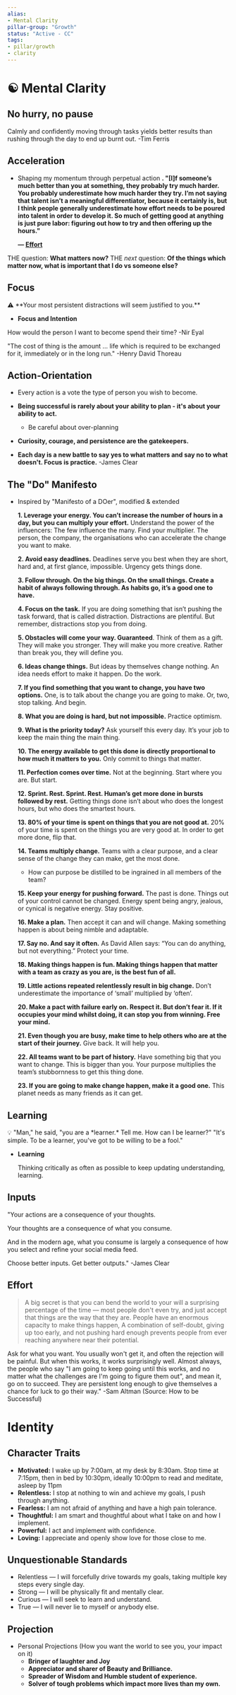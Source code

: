 ```yaml
---
alias:
- Mental Clarity
pillar-group: "Growth"
status: "Active - CC"
tags:
- pillar/growth
- clarity
---
```

# ☯️ Mental Clarity
## No hurry, no pause
Calmly and confidently moving through tasks yields better results than rushing through the day to end up burnt out. -Tim Ferris

## Acceleration
- Shaping my momentum through perpetual action
    **. "[I]f someone’s much better than you at something, they probably try much harder. You probably underestimate how much harder they try. I’m not saying that talent isn’t a meaningful differentiator, because it certainly is, but I think people generally underestimate how effort needs to be poured into talent in order to develop it. So much of getting good at anything is just pure labor: figuring out how to try and then offering up the hours."**
    
    **— [Effort](https://click.convertkit-mail4.com/xmu2gl72nph6h0282gc5/qvh8h7h8266kp9fl/aHR0cHM6Ly9hdmEuc3Vic3RhY2suY29tL3AvZWZmb3J0)**  

THE question: **What matters now?**
THE *next* question: **Of the things which matter now, what is important that I do vs someone else?**

## Focus
<aside>
⚠️ **Your most persistent distractions will seem justified to you.**

</aside>

- **Focus and Intention**

How would the person I want to become spend their time? -Nir Eyal

"The cost of thing is the amount ... life which is required to be exchanged for it, immediately or in the long run." -Henry David Thoreau

## Action-Orientation
- Every action is a vote the type of person you wish to become.
- **Being successful is rarely about your ability to plan - it's about your ability to act.**
    - Be careful about over-planning

- **Curiosity, courage, and persistence are the gatekeepers.**
- **Each day is a new battle to say yes to what matters and say no to what doesn't. Focus is practice.** -James Clear

## The "Do" Manifesto
- Inspired by "Manifesto of a DOer", modified & extended

    **1. Leverage your energy. You can’t increase the number of hours in a day, but you can multiply your effort.** Understand the power of the influencers: The few influence the many. Find your multiplier. The person, the company, the organisations who can accelerate the change you want to make.
    
    **2. Avoid easy deadlines.** Deadlines serve you best when they are short, hard and, at first glance, impossible. Urgency gets things done.
    
    **3. Follow through. On the big things. On the small things. Create a habit of always following through. As habits go, it’s a good one to have.**
    
    **4. Focus on the task.** If you are doing something that isn’t pushing the task forward, that is called distraction. Distractions are plentiful. But remember, distractions stop you from doing.
    
    **5. Obstacles will come your way. Guaranteed**. Think of them as a gift. They will make you stronger. They will make you more creative. Rather than break you, they will define you.
    
    **6. Ideas change things.** But ideas by themselves change nothing. An idea needs effort to make it happen. Do the work.
    
    **7. If you find something that you want to change, you have two options.** One, is to talk about the change you are going to make. Or, two, stop talking. And begin.
    
    **8. What you are doing is hard, but not impossible.** Practice optimism.
    
    **9. What is the priority today?** Ask yourself this every day. It’s your job to keep the main thing the main thing.
    
    **10. The energy available to get this done is directly proportional to how much it matters to you.** Only commit to things that matter.
    
    **11. Perfection comes over time.** Not at the beginning. Start where you are. But start.
    
    **12. Sprint. Rest. Sprint. Rest. Human’s get more done in bursts followed by rest.** Getting things done isn’t about who does the longest hours, but who does the smartest hours.
    
    **13. 80% of your time is spent on things that you are not good at.** 20% of your time is spent on the things you are very good at. In order to get more done, flip that.
    
    **14. Teams multiply change.** Teams with a clear purpose, and a clear sense of the change they can make, get the most done.
    
    - How can purpose be distilled to be ingrained in all members of the team?
    
    **15. Keep your energy for pushing forward.** The past is done. Things out of your control cannot be changed. Energy spent being angry, jealous, or cynical is negative energy. Stay positive.
    
    **16. Make a plan.** Then accept it can and will change. Making something happen is about being nimble and adaptable.
    
    **17. Say no. And say it often.** As David Allen says: “You can do anything, but not everything.” Protect your time.
    
    **18. Making things happen is fun. Making things happen that matter with a team as crazy as you are, is the best fun of all.**
    
    **19. Little actions repeated relentlessly result in big change.** Don’t underestimate the importance of ‘small’ multiplied by ‘often’.
    
    **20. Make a pact with failure early on. Respect it. But don’t fear it. If it occupies your mind whilst doing, it can stop you from winning. Free your mind.**
    
    **21. Even though you are busy, make time to help others who are at the start of their journey.** Give back. It will help you.
    
    **22. All teams want to be part of history.** Have something big that you want to change. This is bigger than you. Your purpose multiplies the team’s stubbornness to get this thing done.
    
    **23. If you are going to make change happen, make it a good one.** This planet needs as many friends as it can get.
    

## Learning

<aside>
💡 "Man," he said, "you are a *learner.* Tell me. How can I be learner?"
"It's simple. To be a learner, you've got to be willing to be a fool."

</aside>

- **Learning**
    
    Thinking critically as often as possible to keep updating understanding, learning. 
    

## Inputs
"Your actions are a consequence of your thoughts.

Your thoughts are a consequence of what you consume.

And in the modern age, what you consume is largely a consequence of how you select and refine your social media feed.

Choose better inputs. Get better outputs." -James Clear

## Effort
> A big secret is that you can bend the world to your will a surprising percentage of the time — most people don't even try, and just accept that things are the way that they are. People have an enormous capacity to make things happen, A combination of self-doubt, giving up too early, and not pushing hard enough prevents people from ever reaching anywhere near their potential.

Ask for what you want. You usually won't get it, and often the rejection will be painful. But when this works, it works surprisingly well. Almost always, the people who say "I am going to keep going until this works, and no matter what the challenges are I'm going to figure them out", and mean it, go on to succeed. They are persistent long enough to give themselves a chance for luck to go their way." -Sam Altman (Source: How to be Successful)

# Identity
## Character Traits
- **Motivated:** I wake up by 7:00am, at my desk by 8:30am. Stop time at 7:15pm, then in bed by 10:30pm, ideally 10:00pm to read and meditate, asleep by 11pm
- **Relentless:** I stop at nothing to win and achieve my goals, I push through anything.
- **Fearless:** I am not afraid of anything and have a high pain tolerance.
- **Thoughtful:** I am smart and thoughtful about what I take on and how I implement.
- **Powerful:** I act and implement with confidence.
- **Loving:** I appreciate and openly show love for those close to me.

## Unquestionable Standards
- Relentless — I will forcefully drive towards my goals, taking multiple key steps every single day.
- Strong — I will be physically fit and mentally clear.
- Curious — I will seek to learn and understand.
- True — I will never lie to myself or anybody else.

## Projection
- Personal Projections (How you want the world to see you, your impact on it)
    - **Bringer of laughter and Joy**
    - **Appreciator and sharer of Beauty and Brilliance.**
    - **Spreader of Wisdom and Humble student of experience.**
    - **Solver of tough problems which impact more lives than my own.**